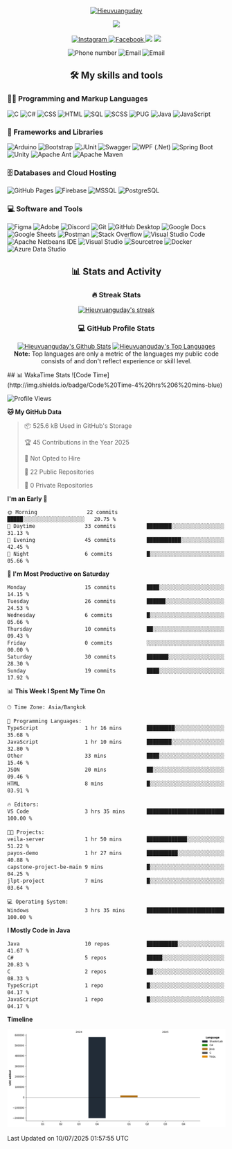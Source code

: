 <p align="center">
  <a href="https://github.com/hieuvuanguday">
    <img src="https://readme-typing-svg.demolab.com?font=Poppins&weight=800&size=30&duration=2000&pause=2000&color=8054B3&center=true&vCenter=true&width=435&lines=%7C+Hieuvuanguday+%7C;%7C+Ryan+%7C" alt="Hieuvuanguday"/>
  </a>
</p>
<p align="center">
  <a href="https://github.com/hieuvuanguday">
    <img src="https://readme-typing-svg.herokuapp.com?font=Arial&weight=800&duration=2000&pause=2000&color=8054B3&center=true&vCenter=true&width=435&lines=Web+and+application+development+learner;Start+to+learn+Nextjs-NestJs-GraphSQL;Try+new+things+and+make+it+perfect"/>
  </a>
</p>
<p align="center">
  <p align="center">
    <a href="https://www.instagram.com/_thieu301">
      <img alt="Instagram" src="https://img.shields.io/badge/__thieu301-E4405F?style=for-the-badge&logo=instagram&logoColor=white">
    </a>
    <a href="https://www.facebook.com/hieu.the.301103">
      <img alt="Facebook" src="https://img.shields.io/badge/The Hieu-005FED?style=for-the-badge&logo=facebook&logoColor=white">
    </a>
    <img src="https://custom-icon-badges.demolab.com/github/stars/hieuvuanguday?color=c79600&style=for-the-badge&labelColor=e1ad0e&logo=star"/>
    <img src="https://custom-icon-badges.demolab.com/github/followers/hieuvuanguday?color=236ad3&labelColor=1155ba&style=for-the-badge&logo=person-add&label=Follow&logoColor=white"/>
  </p>
  <p align="center">
    <img src="https://custom-icon-badges.demolab.com/badge/-0967--475--325-orange?style=for-the-badge&logo=phone&logoColor=white" alt="Phone number"/>
    <img src="https://custom-icon-badges.demolab.com/badge/-dothehieu.92.20172018@gmail.com-red?style=for-the-badge&logo=mention&logoColor=white" alt="Email"/>
    <img src="https://custom-icon-badges.demolab.com/badge/Binh%20Duong-Viet%20Nam-purple?style=for-the-badge&logo=location&logoColor=white" alt="Email"/>
  </p>
</p>
<h2 align="center">🛠️ My skills and tools</h2>

<p >
    <h3 >👨‍💻 Programming and Markup Languages</h3>
    <p  width="800px">
      <img alt="C" src="https://custom-icon-badges.demolab.com/badge/C-03599C.svg?logo=c-in-hexagon&logoColor=white&style=for-the-badge">
      <img alt="C#" src="https://custom-icon-badges.demolab.com/badge/C%23-68217A.svg?logo=cs2&logoColor=white&style=for-the-badge">
      <img alt="CSS" src="https://img.shields.io/badge/CSS-1572B6.svg?logo=css3&logoColor=white&style=for-the-badge">
      <img alt="HTML" src="https://img.shields.io/badge/HTML-E34F26.svg?logo=html5&logoColor=white&style=for-the-badge">
      <img alt="SQL" src="https://custom-icon-badges.demolab.com/badge/SQL-025E8C.svg?logo=database&logoColor=white&style=for-the-badge">
      <img alt="SCSS" src="https://img.shields.io/badge/sass-cc6699?&logo=sass&logoColor=fafafa&style=for-the-badge">
      <img alt="PUG" src="https://img.shields.io/badge/pug-a86454?&logo=pug&logoColor=fafafa&style=for-the-badge">
      <img alt="Java" src="https://custom-icon-badges.demolab.com/badge/Java-007396.svg?logo=java&logoColor=white&style=for-the-badge">
      <img alt="JavaScript" src="https://img.shields.io/badge/JavaScript-F7DF1E.svg?logo=javascript&logoColor=black&style=for-the-badge">
    </p>
    <h3 >🧰 Frameworks and Libraries</h3>
    <p>
      <img alt="Arduino" src="https://img.shields.io/badge/-Arduino-00979D?logo=Arduino&logoColor=white&style=for-the-badge">
      <img alt="Bootstrap" src="https://img.shields.io/badge/Bootstrap-7952B3.svg?logo=bootstrap&logoColor=white&style=for-the-badge">
      <img alt="JUnit" src="https://custom-icon-badges.demolab.com/badge/JUnit-25A162.svg?logo=check-circle&logoColor=white&style=for-the-badge">
      <img alt="Swagger" src="https://img.shields.io/badge/swagger-85EA2D?&logo=swagger&logoColor=black&style=for-the-badge">
      <img alt="WPF (.Net)" src="https://img.shields.io/badge/WPF-5C2D91?logo=.net&logoColor=white&style=for-the-badge">
      <img alt="Spring Boot" src="https://img.shields.io/badge/spring_boot-%236DB33F?&logo=springboot&logoColor=fafafa&style=for-the-badge">
      <img alt="Unity" src="https://img.shields.io/badge/unity-000000?&logo=unity&logoColor=white&style=for-the-badge">
      <img alt="Apache Ant" src="https://img.shields.io/badge/apache_ant-A81C7D?&logo=apacheant&logoColor=white&style=for-the-badge">
      <img alt="Apache Maven" src="https://img.shields.io/badge/apache_maven-C71A36?&logo=apachemaven&logoColor=white&style=for-the-badge">
    </p>
    <h3 >🗄️ Databases and Cloud Hosting</h3>
    <p >
      <img alt="GitHub Pages" src="https://img.shields.io/badge/GitHub%20Pages-327FC7.svg?logo=github&logoColor=white&style=for-the-badge">
      <img alt="Firebase" src="https://img.shields.io/badge/firebase-DD2C00?&logo=firebase&logoColor=white&style=for-the-badge">
      <img alt="MSSQL" src="https://img.shields.io/badge/MSSQL-CC2927.svg?logo=microsoft-sql-server&logoColor=white&style=for-the-badge">
      <img alt="PostgreSQL" src="https://img.shields.io/badge/PostgreSQL-316192.svg?logo=postgresql&logoColor=white&style=for-the-badge">
    </p>
    <h3 >💻 Software and Tools</h3>
    <p >
      <img alt="Figma" src="https://img.shields.io/badge/figma-F24E1E?&logo=figma&logoColor=white&style=for-the-badge">
      <img alt="Adobe" src="https://img.shields.io/badge/Adobe-FF0000.svg?logo=adobe&logoColor=white&style=for-the-badge">
      <img alt="Discord" src="https://img.shields.io/badge/-Discord-5865F2.svg?logo=discord&logoColor=white&style=for-the-badge">
      <img alt="Git" src="https://img.shields.io/badge/Git-F05033.svg?logo=git&logoColor=white&style=for-the-badge">
      <img alt="GitHub Desktop" src="https://img.shields.io/badge/GitHub%20Desktop-8034A9.svg?logo=github&logoColor=white&style=for-the-badge">
      <img alt="Google Docs" src="https://img.shields.io/badge/google_docs-4285F4?&logo=googledocs&logoColor=white&style=for-the-badge">
      <img alt="Google Sheets" src="https://img.shields.io/badge/Sheets-34A853.svg?logo=google%20sheets&logoColor=white&style=for-the-badge">
      <img alt="Postman" src="https://img.shields.io/badge/Postman-FF6C37?logo=postman&logoColor=white&style=for-the-badge">
      <img alt="Stack Overflow" src="https://img.shields.io/badge/-Stack%20Overflow-FE7A16?logo=stack-overflow&logoColor=white&style=for-the-badge">
      <img alt="Visual Studio Code" src="https://img.shields.io/badge/Visual%20Studio%20Code-0078d7.svg?logo=visual-studio-code&logoColor=white&style=for-the-badge">
      <img alt="Apache Netbeans IDE" src="https://img.shields.io/badge/apache_netbeans_ide-1B6AC6?&logo=apachenetbeanside&logoColor=white&style=for-the-badge">
      <img alt="Visual Studio" src="https://img.shields.io/badge/Visual_Studio-5C2D91.svg?logo=visual-studio&logoColor=white&style=for-the-badge">
      <img alt="Sourcetree" src="https://img.shields.io/badge/Sourcetree-0052CC.svg?logo=sourcetree&logoColor=white&style=for-the-badge">
      <img alt="Docker" src="https://img.shields.io/badge/Docker-2496ED.svg?logo=docker&logoColor=white&style=for-the-badge">
      <img alt="Azure Data Studio" src="https://img.shields.io/badge/Azure_Data_Studio-0078D4.svg?logo=azure-data-studio&logoColor=white&style=for-the-badge">
    </p>
</p>
<h2 align="center">📊 Stats and Activity</h2>
<h3 align="center">🔥 Streak Stats</h3>
  <p align="center">
    <a href="https://github.com/DenverCoder1/github-readme-streak-stats">
      <img title="🔥 Get streak stats for your profile at git.io/streak-stats" alt="Hieuvuanguday's streak" src="https://github-readme-streak-stats-9m8ugfa77-denvercoder1.vercel.app/?user=hieuvuanguday&theme=monokai-metallian&hide_border=true"/>
    </a>
  </p>
  <h3 align="center">💻 GitHub Profile Stats</h3>
  <p align="center">
    <a href="https://github.com/anuraghazra/github-readme-stats"><img alt="Hieuvuanguday's Github Stats" src="https://denvercoder1-github-readme-stats.vercel.app/api/?username=hieuvuanguday&show_icons=true&include_all_commits=true&count_private=true&theme=react&hide_border=true&bg_color=1F222E&title_color=F85D7F&icon_color=F8D866" height="192px"/></a>
  <a href="https://github.com/anuraghazra/github-readme-stats"><img alt="Hieuvuanguday's Top Languages" src="https://denvercoder1-github-readme-stats.vercel.app/api/top-langs/?username=hieuvuanguday&langs_count=8&layout=compact&theme=react&hide_border=true&bg_color=1F222E&title_color=F85D7F&icon_color=F8D866&hide=Jupyter%20Notebook,Roff" height="192px"/></a>
    <br/><b>Note:</b> Top languages are only a metric of the languages my public code consists of and don't reflect experience or skill level.
  </p>
  ## 📊 WakaTime Stats
<!--START_SECTION:waka-->
![Code Time](http://img.shields.io/badge/Code%20Time-4%20hrs%206%20mins-blue)

![Profile Views](http://img.shields.io/badge/Profile%20Views-347-blue)

**🐱 My GitHub Data** 

> 📦 525.6 kB Used in GitHub's Storage 
 > 
> 🏆 45 Contributions in the Year 2025
 > 
> 🚫 Not Opted to Hire
 > 
> 📜 22 Public Repositories 
 > 
> 🔑 0 Private Repositories 
 > 
**I'm an Early 🐤** 

```text
🌞 Morning                22 commits          █████░░░░░░░░░░░░░░░░░░░░   20.75 % 
🌆 Daytime                33 commits          ████████░░░░░░░░░░░░░░░░░   31.13 % 
🌃 Evening                45 commits          ███████████░░░░░░░░░░░░░░   42.45 % 
🌙 Night                  6 commits           █░░░░░░░░░░░░░░░░░░░░░░░░   05.66 % 
```
📅 **I'm Most Productive on Saturday** 

```text
Monday                   15 commits          ████░░░░░░░░░░░░░░░░░░░░░   14.15 % 
Tuesday                  26 commits          ██████░░░░░░░░░░░░░░░░░░░   24.53 % 
Wednesday                6 commits           █░░░░░░░░░░░░░░░░░░░░░░░░   05.66 % 
Thursday                 10 commits          ██░░░░░░░░░░░░░░░░░░░░░░░   09.43 % 
Friday                   0 commits           ░░░░░░░░░░░░░░░░░░░░░░░░░   00.00 % 
Saturday                 30 commits          ███████░░░░░░░░░░░░░░░░░░   28.30 % 
Sunday                   19 commits          ████░░░░░░░░░░░░░░░░░░░░░   17.92 % 
```


📊 **This Week I Spent My Time On** 

```text
🕑︎ Time Zone: Asia/Bangkok

💬 Programming Languages: 
TypeScript               1 hr 16 mins        █████████░░░░░░░░░░░░░░░░   35.68 % 
JavaScript               1 hr 10 mins        ████████░░░░░░░░░░░░░░░░░   32.80 % 
Other                    33 mins             ████░░░░░░░░░░░░░░░░░░░░░   15.46 % 
JSON                     20 mins             ██░░░░░░░░░░░░░░░░░░░░░░░   09.46 % 
HTML                     8 mins              █░░░░░░░░░░░░░░░░░░░░░░░░   03.91 % 

🔥 Editors: 
VS Code                  3 hrs 35 mins       █████████████████████████   100.00 % 

🐱‍💻 Projects: 
veila-server             1 hr 50 mins        █████████████░░░░░░░░░░░░   51.22 % 
payos-demo               1 hr 27 mins        ██████████░░░░░░░░░░░░░░░   40.88 % 
capstone-project-be-main 9 mins              █░░░░░░░░░░░░░░░░░░░░░░░░   04.25 % 
jlpt-project             7 mins              █░░░░░░░░░░░░░░░░░░░░░░░░   03.64 % 

💻 Operating System: 
Windows                  3 hrs 35 mins       █████████████████████████   100.00 % 
```

**I Mostly Code in Java** 

```text
Java                     10 repos            ██████████░░░░░░░░░░░░░░░   41.67 % 
C#                       5 repos             █████░░░░░░░░░░░░░░░░░░░░   20.83 % 
C                        2 repos             ██░░░░░░░░░░░░░░░░░░░░░░░   08.33 % 
TypeScript               1 repo              █░░░░░░░░░░░░░░░░░░░░░░░░   04.17 % 
JavaScript               1 repo              █░░░░░░░░░░░░░░░░░░░░░░░░   04.17 % 
```



**Timeline**

![Lines of Code chart](https://raw.githubusercontent.com/hieuvuanguday/hieuvuanguday/main/assets/bar_graph.png)


 Last Updated on 10/07/2025 01:57:55 UTC
<!--END_SECTION:waka-->

  


  
